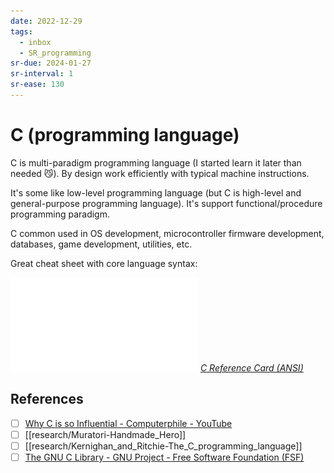```yaml
---
date: 2022-12-29
tags:
  - inbox
  - SR_programming
sr-due: 2024-01-27
sr-interval: 1
sr-ease: 130
---
```


# C (programming language)

C is multi-paradigm programming language (I started learn it later than needed
😼). By design work efficiently with typical machine instructions.

It\'s some like low-level programming language (but C is high-level and
general-purpose programming language). It's support functional/procedure
programming paradigm.

C common used in OS development, microcontroller firmware development,
databases, game development, utilities, etc.

Great cheat sheet with core language syntax:

![](./img/C_Reference_Card_ANSI.v2.2.pdf)
_[C Reference Card (ANSI)](https://www.math.brown.edu/johsilve/ReferenceCards/CRefCard.v2.2.pdf)_

## References

- [ ] [Why C is so Influential - Computerphile - YouTube](https://www.youtube.com/watch?v=ci1PJexnfNE)
- [ ] [[research/Muratori-Handmade_Hero]]
- [ ] [[research/Kernighan_and_Ritchie-The_C_programming_language]]
- [ ] [The GNU C Library - GNU Project - Free Software Foundation (FSF)](https://www.gnu.org/software/libc/manual/)
